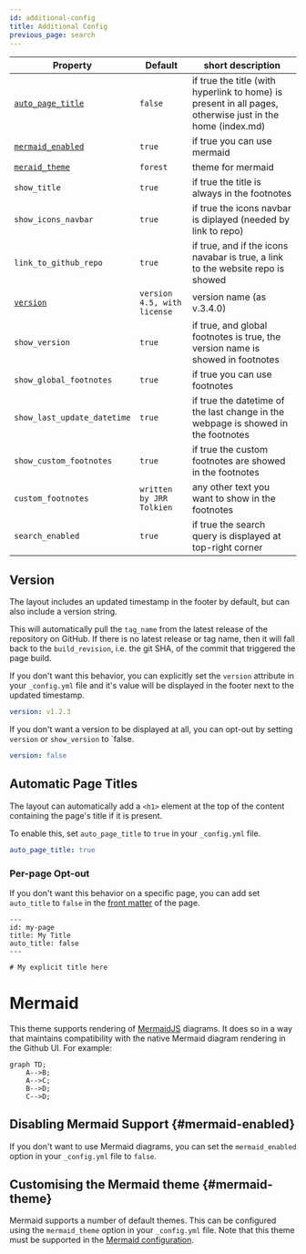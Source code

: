 ```yaml
---
id: additional-config
title: Additional Config
previous_page: search
---
```


| Property                                    | Default                               |short description                                             |
| ------------------------------------------- | ------------------------------------- |--------------------------------------------------------------|
| [`auto_page_title`](#automatic-page-titles) | `false` |if true the title (with hyperlink to home) is present in all pages, otherwise just in the home (index.md)| 
| [`mermaid_enabled`](#mermaid-enabled)       | `true`                                |if true you can use mermaid                                   |
| [`meraid_theme`](#mermaid-theme)            | `forest`                              |theme for mermaid                                             |
| `show_title`          | `true`                                |if true the title is always in the footnotes                  |
| `show_icons_navbar`     | `true`                                |if true the icons navbar is diplayed (needed by link to repo) |
| `link_to_github_repo`   | `true`                                |if true, and if the icons navabar is true, a link to the website repo is showed |
| [`version`](#version)        | `version 4.5, with license` |version name (as v.3.4.0)                                     | 
| `show_version`     | `true`                                |if true, and global footnotes is true,  the version name is showed in footnotes |
| `show_global_footnotes`       | `true`                                |if true you can use footnotes  |
| `show_last_update_datetime`      | `true`            |if true the datetime of the last change in the webpage is showed in the footnotes  |
| `show_custom_footnotes`       | `true`                                |if true the custom footnotes are showed in the footnotes  |
| `custom_footnotes`      | `written by JRR Tolkien`              |any other text you want to show in the footnotes     |
| `search_enabled`    | `true`                                |if true the search query is displayed at top-right corner |

## Version

The layout includes an updated timestamp in the footer by default, but can also include a version
string.

This will automatically pull the `tag_name` from the latest release of the repository on GitHub. If
there is no latest release or tag name, then it will fall back to the `build_revision`, i.e. the
git SHA, of the commit that triggered the page build.

If you don't want this behavior, you can explicitly set the `version` attribute in your
`_config.yml` file and it's value will be displayed in the footer next to the updated timestamp.

```yaml
version: v1.2.3
```

If you don't want a version to be displayed at all, you can opt-out by setting `version` or `show_version` to `false.

```yaml
version: false
```

## Automatic Page Titles

The layout can automatically add a `<h1>` element at the top of the content containing the page's
title if it is present.

To enable this, set `auto_page_title` to `true` in your `_config.yml` file.

```yaml
auto_page_title: true
```

### Per-page Opt-out

If you don't want this behavior on a specific page, you can add set `auto_title` to `false` in the
[front matter](https://docs.github.com/en/github/working-with-github-pages/about-github-pages-and-jekyll#front-matter)
of the page.

```
---
id: my-page
title: My Title
auto_title: false
---

# My explicit title here

```

# Mermaid
This theme supports rendering of [MermaidJS](https://mermaid-js.github.io/) diagrams. It does so in a way that maintains compatibility with the native Mermaid diagram rendering in the Github UI. For example:

```mermaid
graph TD;
    A-->B;
    A-->C;
    B-->D;
    C-->D;
```

## Disabling Mermaid Support {#mermaid-enabled}
If you don't want to use Mermaid diagrams, you can set the `mermaid_enabled` option in your `_config.yml` file to `false`.

## Customising the Mermaid theme {#mermaid-theme}
Mermaid supports a number of default themes. This can be configured using the `mermaid_theme` option in your `_config.yml` file. Note that this theme must be supported in the [Mermaid configuration](https://mermaid-js.github.io/mermaid/#/./Setup?id=theme).
